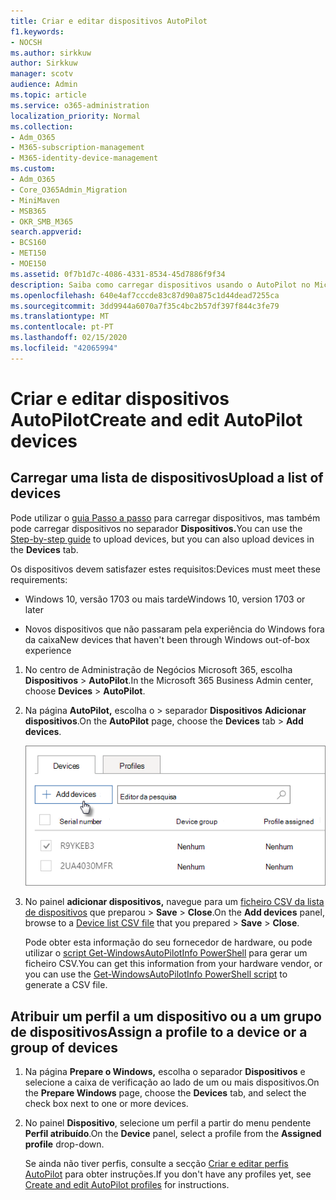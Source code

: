 ```yaml
---
title: Criar e editar dispositivos AutoPilot
f1.keywords:
- NOCSH
ms.author: sirkkuw
author: Sirkkuw
manager: scotv
audience: Admin
ms.topic: article
ms.service: o365-administration
localization_priority: Normal
ms.collection:
- Adm_O365
- M365-subscription-management
- M365-identity-device-management
ms.custom:
- Adm_O365
- Core_O365Admin_Migration
- MiniMaven
- MSB365
- OKR_SMB_M365
search.appverid:
- BCS160
- MET150
- MOE150
ms.assetid: 0f7b1d7c-4086-4331-8534-45d7886f9f34
description: Saiba como carregar dispositivos usando o AutoPilot no Microsoft 365 Business. Pode atribuir um perfil a um dispositivo ou a um grupo de dispositivos.
ms.openlocfilehash: 640e4af7cccde83c87d90a875c1d44dead7255ca
ms.sourcegitcommit: 3dd9944a6070a7f35c4bc2b57df397f844c3fe79
ms.translationtype: MT
ms.contentlocale: pt-PT
ms.lasthandoff: 02/15/2020
ms.locfileid: "42065994"
---
```

# <a name="create-and-edit-autopilot-devices"></a><span data-ttu-id="102f2-104">Criar e editar dispositivos AutoPilot</span><span class="sxs-lookup"><span data-stu-id="102f2-104">Create and edit AutoPilot devices</span></span>

## <a name="upload-a-list-of-devices"></a><span data-ttu-id="102f2-105">Carregar uma lista de dispositivos</span><span class="sxs-lookup"><span data-stu-id="102f2-105">Upload a list of devices</span></span>

<span data-ttu-id="102f2-106">Pode utilizar o [guia Passo a passo](add-autopilot-devices-and-profile.md) para carregar dispositivos, mas também pode carregar dispositivos no separador **Dispositivos.**</span><span class="sxs-lookup"><span data-stu-id="102f2-106">You can use the [Step-by-step guide](add-autopilot-devices-and-profile.md) to upload devices, but you can also upload devices in the **Devices** tab.</span></span> 
  
<span data-ttu-id="102f2-107">Os dispositivos devem satisfazer estes requisitos:</span><span class="sxs-lookup"><span data-stu-id="102f2-107">Devices must meet these requirements:</span></span>
  
- <span data-ttu-id="102f2-108">Windows 10, versão 1703 ou mais tarde</span><span class="sxs-lookup"><span data-stu-id="102f2-108">Windows 10, version 1703 or later</span></span>
    
- <span data-ttu-id="102f2-109">Novos dispositivos que não passaram pela experiência do Windows fora da caixa</span><span class="sxs-lookup"><span data-stu-id="102f2-109">New devices that haven't been through Windows out-of-box experience</span></span>

1. <span data-ttu-id="102f2-110">No centro de Administração de Negócios Microsoft 365, escolha **Dispositivos** \> **AutoPilot**.</span><span class="sxs-lookup"><span data-stu-id="102f2-110">In the Microsoft 365 Business Admin center, choose **Devices** \> **AutoPilot**.</span></span>
  
2. <span data-ttu-id="102f2-111">Na página **AutoPilot,** escolha o \> separador **Dispositivos** **Adicionar dispositivos**.</span><span class="sxs-lookup"><span data-stu-id="102f2-111">On the **AutoPilot** page, choose the **Devices** tab \> **Add devices**.</span></span>
    
    ![In the Devices tab, choose Add devices.](../media/6ba81e22-c873-40ad-8a72-ce64d15ea6ba.png)
  
3. <span data-ttu-id="102f2-113">No painel **adicionar dispositivos,** navegue para um [ficheiro CSV da lista de dispositivos](https://support.office.com/article/932e3676-2491-49f0-9177-d893d2f5276e) que preparou \> **Save** \> **Close**.</span><span class="sxs-lookup"><span data-stu-id="102f2-113">On the **Add devices** panel, browse to a [Device list CSV file](https://support.office.com/article/932e3676-2491-49f0-9177-d893d2f5276e) that you prepared \> **Save** \> **Close**.</span></span>
    
    <span data-ttu-id="102f2-114">Pode obter esta informação do seu fornecedor de hardware, ou pode utilizar o [script Get-WindowsAutoPilotInfo PowerShell](https://www.powershellgallery.com/packages/Get-WindowsAutoPilotInfo) para gerar um ficheiro CSV.</span><span class="sxs-lookup"><span data-stu-id="102f2-114">You can get this information from your hardware vendor, or you can use the [Get-WindowsAutoPilotInfo PowerShell script](https://www.powershellgallery.com/packages/Get-WindowsAutoPilotInfo) to generate a CSV file.</span></span> 
    
## <a name="assign-a-profile-to-a-device-or-a-group-of-devices"></a><span data-ttu-id="102f2-115">Atribuir um perfil a um dispositivo ou a um grupo de dispositivos</span><span class="sxs-lookup"><span data-stu-id="102f2-115">Assign a profile to a device or a group of devices</span></span>

1. <span data-ttu-id="102f2-116">Na página **Prepare o Windows,** escolha o separador **Dispositivos** e selecione a caixa de verificação ao lado de um ou mais dispositivos.</span><span class="sxs-lookup"><span data-stu-id="102f2-116">On the **Prepare Windows** page, choose the **Devices** tab, and select the check box next to one or more devices.</span></span> 
    
2. <span data-ttu-id="102f2-117">No painel **Dispositivo**, selecione um perfil a partir do menu pendente **Perfil atribuído**.</span><span class="sxs-lookup"><span data-stu-id="102f2-117">On the **Device** panel, select a profile from the **Assigned profile** drop-down.</span></span> 
    
    <span data-ttu-id="102f2-118">Se ainda não tiver perfis, consulte a secção [Criar e editar perfis AutoPilot](create-and-edit-autopilot-profiles.md) para obter instruções.</span><span class="sxs-lookup"><span data-stu-id="102f2-118">If you don't have any profiles yet, see [Create and edit AutoPilot profiles](create-and-edit-autopilot-profiles.md) for instructions.</span></span> 
    
